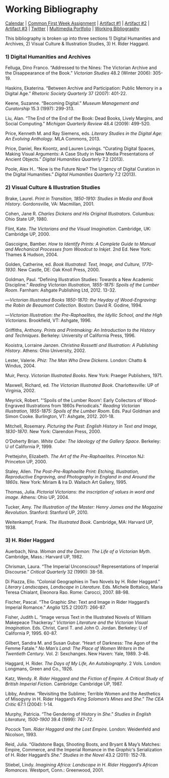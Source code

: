 <link rel="shortcut icon" href="https://kholterhoff.github.io/F17_ENG_1102/favicon.ico" type="image/x-icon">
<link rel="icon" href="https://kholterhoff.github.io/F17_ENG_1102/favicon.ico" type="image/x-icon">

<h1>Working Bibliography</h1>

<a href="https://kholterhoff.github.io/S18_ENG_1102/Victorian_Digital_Humanities">Calendar</a>  |  <a href="https://kholterhoff.github.io/S18_ENG_1102/Common_First_Week_Assignment">Common First Week Assignment</a> | <a href="https://kholterhoff.github.io/S18_ENG_1102/Artifact_1">Artifact #1</a> |  <a href="https://kholterhoff.github.io/S18_ENG_1102/Artifact_2">Artifact #2</a> |  <a href="https://kholterhoff.github.io/S18_ENG_1102/Artifact_3">Artifact #3</a> | <a href="https://kholterhoff.github.io/S18_ENG_1102/Twitter">Twitter</a> | <a href="https://kholterhoff.github.io/S18_ENG_1102/Multimedia_Portfolio">Multimedia Portfolio</a> | <a href="https://kholterhoff.github.io/S18_ENG_1102/Bibliography">Working Bibliography</a>

This bibliography is broken up into three sections 1) Digital Humanities and Archives, 2) Visual Culture & Illustration Studies,  3) H. Rider Haggard.


<h3>1) Digital Humanities and Archives</h3>

Felluga, Dino Franco. “Addressed to the Nines: The Victorian Archive and the Disappearance of the Book.” _Victorian Studies_ 48.2 (Winter 2006): 305-19.

Haskins, Ekaterina. “Between Archive and Participation: Public Memory in a Digital Age.” _Rhetoric Society Quarterly_ 37 (2007): 401-22.

Keene, Suzanne. “Becoming Digital.” _Museum Management and Curatorship_ 15.3 (1997): 299-313.

Liu, Alan. “The End of the End of the Book: Dead Books, Lively Margins, and Social Computing.” _Michigan Quarterly Review_ 48.4 (2009): 499-520.

Price, Kenneth M. and Ray Siemens, eds. _Literary Studies in the Digital Age: An Evolving Anthology_. MLA Commons, 2013.

Price, Daniel, Rex Koontz, and Lauren Lovings. “Curating Digital Spaces, Making Visual Arguments: A Case Study in New Media Presentations of Ancient Objects.” _Digital Humanities Quarterly_ 7.2 (2013).

Poole, Alex H.. “Now is the Future Now? The Urgency of Digital Curation in the Digital Humanities.” _Digital Humanities Quarterly_ 7.2 (2013).


<h3>2) Visual Culture & Illustration Studies</h3>

Brake, Laurel. _Print in Transition, 1850-1910: Studies in Media and Book History_. Gordonsville, VA: Macmillan, 2001.

Cohen, Jane R. _Charles Dickens and His Original Illustrators_. Columbus: Ohio State UP, 1980.

Flint, Kate. _The Victorians and the Visual Imagination_. Cambridge, UK: Cambridge UP, 2000.

Gascoigne, Bamber. _How to Identify Prints: A Complete Guide to Manual and Mechanical Processes from Woodcut to Inkjet_. 2nd Ed. New York: Thames & Hudson, 2004.

Golden, Catherine, ed. _Book Illustrated: Text, Image, and Culture, 1770-1930_. New Castle, DE: Oak Knoll Press, 2000.

Goldman, Paul. “Defining Illustration Studies: Towards a New Academic Discipline.” _Reading Victorian Illustration, 1855-1875: Spoils of the Lumber Room_. Farnham: Ashgate Publishing Ltd, 2012. 13-32.

—_Victorian Illustrated Books 1850-1870: the Heyday of Wood-Engraving: the Robin de Beaumont Collection_. Boston: David R. Godine, 1994.

—_Victorian Illustration: the Pre-Raphaelites, the Idyllic School, and the High Victorians_. Brookfield, VT: Ashgate, 1996.

Griffiths, Anthony. _Prints and Printmaking: An Introduction to the History and Techniques_. Berkeley: University of California Press, 1996.

Kooistra, Lorraine Janzen. _Christina Rossetti and Illustration: A Publishing History_. Athens: Ohio University, 2002.

Lester, Valerie. _Phiz: The Man Who Drew Dickens_. London: Chatto & Windus, 2004.

Muir, Percy. _Victorian Illustrated Books_. New York: Praeger Publishers, 1971.

Maxwell, Richard, ed. _The Victorian Illustrated Book_. Charlottesville: UP of Virginia, 2002.

Meyrick, Robert. "‘Spoils of the Lumber Room’: Early Collectors of Wood-Engraved Illustrations from 1860s Periodicals." _Reading Victorian Illustration, 1855-1875: Spoils of the Lumber Room_. Eds. Paul Goldman and Simon Cooke. Burlington, VT: Ashgate, 2012. 201-18.

Mitchell, Rosemary. _Picturing the Past: English History in Text and Image, 1830-1870_. New York: Clarendon Press, 2000.

O’Doherty Brian. _White Cube: The Ideology of the Gallery Space_. Berkeley: U of California P, 1999.

Prettejohn, Elizabeth. _The Art of the Pre-Raphaelites_. Princeton NJ: Princeton UP, 2000.

Staley, Allen. _The Post-Pre-Raphaelite Print: Etching, Illustration, Reproductive Engraving, and Photography in England in and Around the 1860s_. New York: Miriam & Ira D. Wallach Art Gallery, 1995.

Thomas, Julia. _Pictorial Victorians: the inscription of values in word and image_. Athens: Ohio UP, 2004.

Tucker, Amy. _The Illustration of the Master: Henry James and the Magazine Revolution_. Stanford: Stanford UP, 2010.

Weitenkampf, Frank. _The Illustrated Book_. Cambridge, MA: Harvard UP, 1938.


<h3>3) H. Rider Haggard</h3>

Auerbach, Nina. _Woman and the Demon: The Life of a Victorian Myth_. Cambridge, Mass.: Harvard UP, 1982.

Chrisman, Laura. “The Imperial Unconscious? Representations of Imperial Discourse.” _Critical Quarterly_ 32 (1990): 38-58.

Di Piazza, Elio. “Colonial Geographies in Two Novels by H. Rider Haggard.” _Literary Landscapes, Landscape in Literature_. Eds. Michele Bottalico, Maria Teresa Chialant, Eleonora Rao. Rome: Carocci, 2007. 88-98.

Fischer, Pascal. “The Graphic _She_: Text and Image in Rider Haggard’s Imperial Romance.” _Anglia_ 125.2 (2007): 266-87.

Fisher, Judith L. “Image versus Text in the Illustrated Novels of William Makepeace Thackeray.” _Victorian Literature and the Victorian Visual Imagination_. Eds. Christ, Carol T. and John O. Jordan. Berkeley: U of California P, 1995. 60-87.

Gilbert, Sandra M. and Susan Gubar. “Heart of Darkness: The Agon of the Femme Fatale.” _No Man’s Land: The Place of Women Writers in the Twentieth Century_. Vol. 2: Sexchanges. New Haven: Yale, 1989. 3-46.

Haggard, H. Rider. _The Days of My Life, An Autobiography_. 2 Vols. London: Longmans, Green and Co., 1926.

Katz, Wendy. _R. Rider Haggard and the Fiction of Empire. A Critical Study of British Imperial Fiction_. Cambridge: Cambridge UP, 1987.

Libby, Andrew. “Revisiting the Sublime; Terrible Women and the Aesthetics of Misogyny in H. Rider Haggard’s _King Solomon’s Mines_ and _She_.” _The CEA Critic_ 67:1 (2004): 1-14.

Murphy, Patricia. “The Gendering of History in _She_.” _Studies in English Literature, 1500-1900_ 39.4 (1999): 747-72.

Pocock Tom. _Rider Haggard and the Lost Empire_. London: Weidenfeld and Nicolson, 1993.

Reid, Julia. “Gladstone Bags, Shooting Boots, and Bryant & May’s Matches: Empire, Commerce, and the Imperial Romance in the _Graphic_‘s Serialization of H. Rider Haggard’s _She_.” _Studies in the Novel_ 43.2 (2011): 152-78.

Stiebel, Lindy. _Imagining Africa: Landscape in H. Rider Haggard’s African Romances_. Westport, Conn.: Greenwood, 2001.
